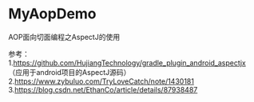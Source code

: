 # MyAopDemo
AOP面向切面编程之AspectJ的使用

参考：
1.https://github.com/HujiangTechnology/gradle_plugin_android_aspectjx   （应用于android项目的AspectJ源码）
2.https://www.zybuluo.com/TryLoveCatch/note/1430181
3.https://blog.csdn.net/EthanCo/article/details/87938487
